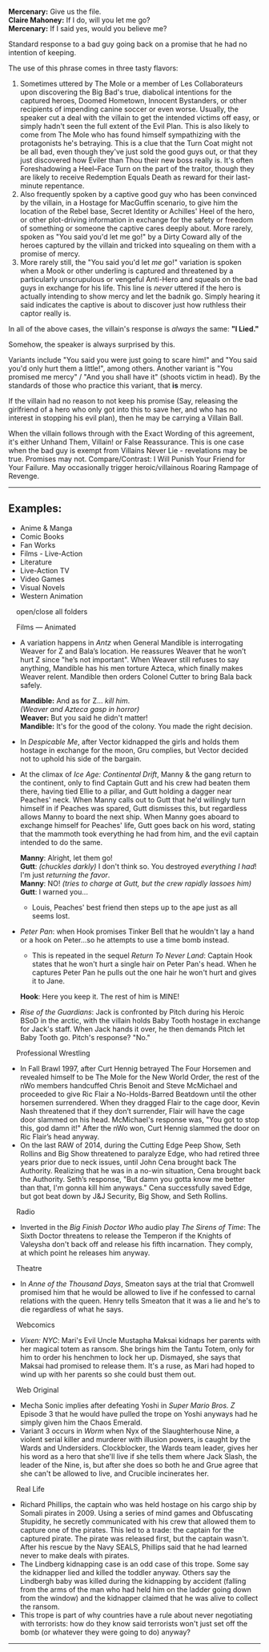 **Mercenary:** Give us the file.  
**Claire Mahoney:** If I do, will you let me go?  
**Mercenary:** If I said yes, would you believe me?

Standard response to a bad guy going back on a promise that he had no intention of keeping.

The use of this phrase comes in three tasty flavors:

1.  Sometimes uttered by The Mole or a member of Les Collaborateurs upon discovering the Big Bad's true, diabolical intentions for the captured heroes, Doomed Hometown, Innocent Bystanders, or other recipients of impending canine soccer or even worse. Usually, the speaker cut a deal with the villain to get the intended victims off easy, or simply hadn't seen the full extent of the Evil Plan. This is also likely to come from The Mole who has found himself sympathizing with the protagonists he's betraying. This is a clue that the Turn Coat might not be all bad, even though they've just sold the good guys out, or that they just discovered how Eviler than Thou their new boss really is. It's often Foreshadowing a Heel–Face Turn on the part of the traitor, though they are likely to receive Redemption Equals Death as reward for their last-minute repentance.
2.  Also frequently spoken by a captive good guy who has been convinced by the villain, in a Hostage for MacGuffin scenario, to give him the location of the Rebel base, Secret Identity or Achilles' Heel of the hero, or other plot-driving information in exchange for the safety or freedom of something or someone the captive cares deeply about. More rarely, spoken as "You said you'd let me go!" by a Dirty Coward ally of the heroes captured by the villain and tricked into squealing on them with a promise of mercy.
3.  More rarely still, the "You said you'd let _me_ go!" variation is spoken when a Mook or other underling is captured and threatened by a particularly unscrupulous or vengeful Anti-Hero and squeals on the bad guys in exchange for his life. This line is _never_ uttered if the hero is actually intending to show mercy and let the badnik go. Simply hearing it said indicates the captive is about to discover just how ruthless their captor really is.

In all of the above cases, the villain's response is _always_ the same: **"I Lied."**

Somehow, the speaker is always surprised by this.

Variants include "You said you were just going to scare him!" and "You said you'd only hurt them a little!", among others. Another variant is "You promised me mercy" / "And you shall have it" (shoots victim in head). By the standards of those who practice this variant, that **is** mercy.

If the villain had no reason to not keep his promise (Say, releasing the girlfriend of a hero who only got into this to save her, and who has no interest in stopping his evil plan), then he may be carrying a Villain Ball.

When the villain follows through with the Exact Wording of this agreement, it's either Unhand Them, Villain! or False Reassurance. This is one case when the bad guy is exempt from Villains Never Lie - revelations may be true. Promises may not. Compare/Contrast: I Will Punish Your Friend for Your Failure. May occasionally trigger heroic/villainous Roaring Rampage of Revenge.

___

## Examples:

-   Anime & Manga
-   Comic Books
-   Fan Works
-   Films - Live-Action
-   Literature
-   Live-Action TV
-   Video Games
-   Visual Novels
-   Western Animation

    open/close all folders 

    Films — Animated 

-   A variation happens in _Antz_ when General Mandible is interrogating Weaver for Z and Bala’s location. He reassures Weaver that he won’t hurt Z since "he’s not important". When Weaver still refuses to say anything, Mandible has his men torture Azteca, which finally makes Weaver relent. Mandible then orders Colonel Cutter to bring Bala back safely.
    
    **Mandible:** And as for Z... _kill him_.  
    _(Weaver and Azteca gasp in horror)_  
    **Weaver:** But you said he didn't matter!  
    **Mandible:** It's for the good of the colony. You made the right decision.
    
-   In _Despicable Me_, after Vector kidnapped the girls and holds them hostage in exchange for the moon, Gru complies, but Vector decided not to uphold his side of the bargain.
-   At the climax of _Ice Age: Continental Drift_, Manny & the gang return to the continent, only to find Captain Gutt and his crew had beaten them there, having tied Ellie to a pillar, and Gutt holding a dagger near Peaches' neck. When Manny calls out to Gutt that he'd willingly turn himself in if Peaches was spared, Gutt dismisses this, but regardless allows Manny to board the next ship. When Manny goes aboard to exchange himself for Peaches' life, Gutt goes back on his word, stating that the mammoth took everything he had from him, and the evil captain intended to do the same.
    
    **Manny**: Alright, let them go!  
    **Gutt**: _(chuckles darkly)_ I don't think so. You destroyed _everything I had_! I'm just _returning the favor_.  
    **Manny**: NO! _(tries to charge at Gutt, but the crew rapidly lassoes him)_  
    **Gutt**: I warned you...
    
    -   Louis, Peaches' best friend then steps up to the ape just as all seems lost.
-   _Peter Pan_: when Hook promises Tinker Bell that he wouldn't lay a hand or a hook on Peter...so he attempts to use a time bomb instead.
    
    -   This is repeated in the sequel _Return To Never Land_: Captain Hook states that he won't hurt a single hair on Peter Pan's head. When he captures Peter Pan he pulls out the one hair he won't hurt and gives it to Jane.
    
    **Hook**: Here you keep it. The rest of him is MINE!
    
-   _Rise of the Guardians_: Jack is confronted by Pitch during his Heroic BSoD in the arctic, with the villain holds Baby Tooth hostage in exchange for Jack's staff. When Jack hands it over, he then demands Pitch let Baby Tooth go. Pitch's response? "No."

    Professional Wrestling 

-   In Fall Brawl 1997, after Curt Hennig betrayed The Four Horsemen and revealed himself to be The Mole for the New World Order, the rest of the nWo members handcuffed Chris Benoit and Steve McMichael and proceeded to give Ric Flair a No-Holds-Barred Beatdown until the other horsemen surrendered. When they dragged Flair to the cage door, Kevin Nash threatened that if they don’t surrender, Flair will have the cage door slammed on his head. McMichael's response was, "You got to stop this, god damn it!" After the nWo won, Curt Hennig slammed the door on Ric Flair’s head anyway.
-   On the last RAW of 2014, during the Cutting Edge Peep Show, Seth Rollins and Big Show threatened to paralyze Edge, who had retired three years prior due to neck issues, until John Cena brought back The Authority. Realizing that he was in a no-win situation, Cena brought back the Authority. Seth’s response, "But damn you gotta know me better than that, I'm gonna kill him anyways." Cena successfully saved Edge, but got beat down by J&J Security, Big Show, and Seth Rollins.

    Radio 

-   Inverted in the _Big Finish Doctor Who_ audio play _The Sirens of Time_: The Sixth Doctor threatens to release the Temperon if the Knights of Valeysha don't back off and release his fifth incarnation. They comply, at which point he releases him anyway.

    Theatre 

-   In _Anne of the Thousand Days_, Smeaton says at the trial that Cromwell promised him that he would be allowed to live if he confessed to carnal relations with the queen. Henry tells Smeaton that it was a lie and he's to die regardless of what he says.

    Webcomics 

-   _Vixen: NYC_: Mari's Evil Uncle Mustapha Maksai kidnaps her parents with her magical totem as ransom. She brings him the Tantu Totem, only for him to order his henchmen to lock her up. Dismayed, she says that Maksai had promised to release them. It's a ruse, as Mari had hoped to wind up with her parents so she could bust them out.

    Web Original 

-   Mecha Sonic implies after defeating Yoshi in _Super Mario Bros. Z_ Episode 3 that he would have pulled the trope on Yoshi anyways had he simply given him the Chaos Emerald.
-   Variant 3 occurs in _Worm_ when Nyx of the Slaughterhouse Nine, a violent serial killer and murderer with illusion powers, is caught by the Wards and Undersiders. Clockblocker, the Wards team leader, gives her his word as a hero that she'll live if she tells them where Jack Slash, the leader of the Nine, is, but after she does so both he and Grue agree that she can't be allowed to live, and Crucible incinerates her.

    Real Life 

-   Richard Phillips, the captain who was held hostage on his cargo ship by Somali pirates in 2009. Using a series of mind games and Obfuscating Stupidity, he secretly communicated with his crew that allowed them to capture one of the pirates. This led to a trade: the captain for the captured pirate. The pirate was released first, but the captain wasn't. After his rescue by the Navy SEALS, Phillips said that he had learned never to make deals with pirates.
-   The Lindberg kidnapping case is an odd case of this trope. Some say the kidnapper lied and killed the toddler anyway. Others say the Lindbergh baby was killed during the kidnapping by accident (falling from the arms of the man who had held him on the ladder going down from the window) and the kidnapper claimed that he was alive to collect the ransom.
-   This trope is part of why countries have a rule about never negotiating with terrorists: how do they know said terrorists won't just set off the bomb (or whatever they were going to do) anyway?

___